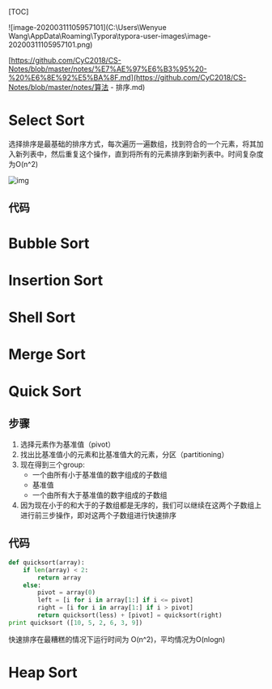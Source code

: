[TOC]

![image-20200311105957101](C:\Users\Wenyue Wang\AppData\Roaming\Typora\typora-user-images\image-20200311105957101.png)



[https://github.com/CyC2018/CS-Notes/blob/master/notes/%E7%AE%97%E6%B3%95%20-%20%E6%8E%92%E5%BA%8F.md](https://github.com/CyC2018/CS-Notes/blob/master/notes/算法 - 排序.md)



# Select Sort

​		选择排序是最基础的排序方式，每次遍历一遍数组，找到符合的一个元素，将其加入新列表中，然后重复这个操作，直到将所有的元素排序到新列表中。时间复杂度为O(n^2)

![img](https://camo.githubusercontent.com/7d5779d6bf5f57e00e5e48e49437a74a4d7e3cf7/68747470733a2f2f63732d6e6f7465732d313235363130393739362e636f732e61702d6775616e677a686f752e6d7971636c6f75642e636f6d2f62633662653264302d656435652d346465662d383965352d3361646139616661383131612e676966)

## 代码



# Bubble Sort



# Insertion Sort



# Shell Sort



# Merge Sort



# Quick Sort

## 步骤

1. 选择元素作为基准值（pivot）
2. 找出比基准值小的元素和比基准值大的元素，分区（partitioning）
3. 现在得到三个group:
   * 一个由所有小于基准值的数字组成的子数组
   * 基准值
   * 一个由所有大于基准值的数字组成的子数组
4. 因为现在小于的和大于的子数组都是无序的，我们可以继续在这两个子数组上进行前三步操作，即对这两个子数组进行快速排序

## 代码

```python
def quicksort(array):
	if len(array) < 2:
        return array
    else:
        pivot = array(0)
        left = [i for i in array[1:] if i <= pivot]
        right = [i for i in array[1:] if i > pivot]
        return quicksort(less) + [pivot] = quicksort(right)
print quicksort ([10, 5, 2, 6, 3, 9])
```

快速排序在最糟糕的情况下运行时间为 O(n^2)，平均情况为O(nlogn)



# Heap Sort







